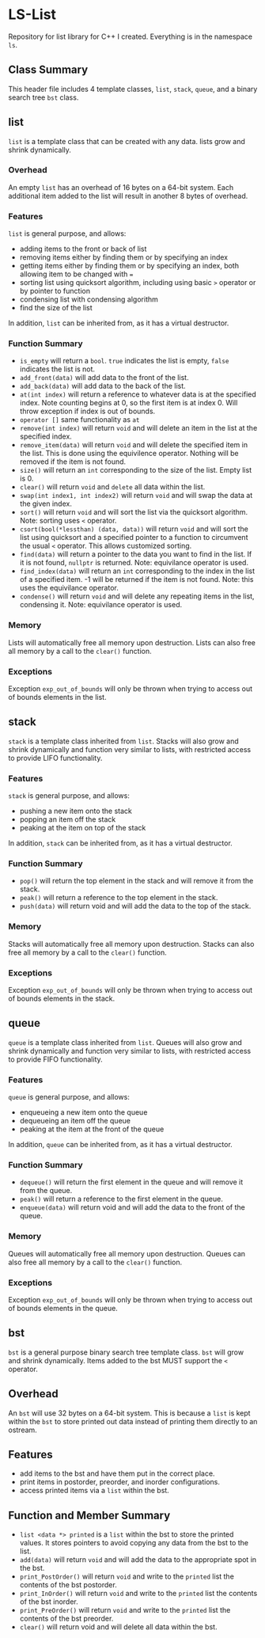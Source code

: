 # LS-List
Repository for list library for C++ I created. Everything is in the namespace `ls`. 

## Class Summary
This header file includes 4 template classes, `list`, `stack`, `queue`, and a binary search tree  `bst` class. 

## list
`list` is a template class that can be created with any data. lists grow and shrink dynamically.

### Overhead
An empty `list` has an overhead of 16 bytes on a 64-bit system. Each additional item added to the list will result in another 8 bytes of overhead. 

### Features
`list` is general purpose, and allows:
- adding items to the front or back of list
- removing items either by finding them or by specifying an index
- getting items either by finding them or by specifying an index, both allowing item to be changed with `=`
- sorting list using quicksort algorithm, including using basic `>` operator or by pointer to function
- condensing list with condensing algorithm
- find the size of the list

In addition, `list` can be inherited from, as it has a virtual destructor.

### Function Summary
- `is_empty` will return a `bool`. `true` indicates the list is empty, `false` indicates the list is not.
- `add_front(data)` will add data to the front of the list.
- `add_back(data)` will add data to the back of the list.
- `at(int index)` will return a reference to whatever data is at the specified index. Note counting begins at 0, so the first item is at index 0. Will throw exception if index is out of bounds. 
- `operator []` same functionality as `at`
- `remove(int index)` will return `void` and will delete an item in the list at the specified index.
- `remove_item(data)` will return `void` and will delete the specified item in the list. This is done using the equivilence operator. Nothing will be removed if the item is not found.
- `size()` will return an `int` corresponding to the size of the list. Empty list is 0.
- `clear()` will return `void` and `delete` all data within the list.
- `swap(int index1, int index2)` will return `void` and will swap the data at the given index.
- `sort()` will return `void` and will sort the list via the quicksort algorithm. Note: sorting uses `<` operator.
- `csort(bool(*lessthan) (data, data))` will return `void` and will sort the list using quicksort and a specified pointer to a function to circumvent the usual `<` operator. This allows customized sorting.
- `find(data)` will return a pointer to the data you want to find in the list. If it is not found, `nullptr` is returned. Note: equivilance operator is used.
- `find_index(data)` will return an `int` corresponding to the index in the list of a specified item. -1 will be returned if the item is not found. Note: this uses the equivilance operator.
- `condense()` will return `void` and will delete any repeating items in the list, condensing it. Note: equivilance operator is used. 

### Memory
Lists will automatically free all memory upon destruction. 
Lists can also free all memory by a call to the `clear()` function.

### Exceptions
Exception `exp_out_of_bounds` will only be thrown when trying to access out of bounds elements in the list.

## stack
`stack` is a template class inherited from `list`. Stacks will also grow and shrink dynamically and function very similar to lists, with restricted access to provide LIFO functionality.

### Features
`stack` is general purpose, and allows:
- pushing a new item onto the stack
- popping an item off the stack
- peaking at the item on top of the stack

In addition, `stack` can be inherited from, as it has a virtual destructor. 

### Function Summary
- `pop()` will return the top element in the stack and will remove it from the stack.
- `peak()` will return a reference to the top element in the stack.
- `push(data)` will return void and will add the data to the top of the stack.

### Memory
Stacks will automatically free all memory upon destruction. 
Stacks can also free all memory by a call to the `clear()` function.

### Exceptions
Exception `exp_out_of_bounds` will only be thrown when trying to access out of bounds elements in the stack.

## queue
`queue` is a template class inherited from `list`. Queues will also grow and shrink dynamically and function very similar to lists, with restricted access to provide FIFO functionality.

### Features
`queue` is general purpose, and allows:
- enqueueing a new item onto the queue
- dequeueing an item off the queue
- peaking at the item at the front of the queue

In addition, `queue` can be inherited from, as it has a virtual destructor. 

### Function Summary
- `dequeue()` will return the first element in the queue and will remove it from the queue.
- `peak()` will return a reference to the first element in the queue.
- `enqueue(data)` will return void and will add the data to the front of the queue.

### Memory
Queues will automatically free all memory upon destruction. 
Queues can also free all memory by a call to the `clear()` function.

### Exceptions
Exception `exp_out_of_bounds` will only be thrown when trying to access out of bounds elements in the queue.

## bst
`bst` is a general purpose binary search tree template class. `bst` will grow and shrink dynamically. Items added to the bst MUST support the `<` operator.

## Overhead
An `bst` will use 32 bytes on a 64-bit system. This is because a `list` is kept within the `bst` to store printed out data instead of printing them directly to an ostream.

## Features
- add items to the bst and have them put in the correct place.
- print items in postorder, preorder, and inorder configurations.
- access printed items via a `list` within the bst.

## Function and Member Summary
- `list <data *> printed` is a `list` within the bst to store the printed values. It stores pointers to avoid copying any data from the bst to the list.
- `add(data)` will return `void` and will add the data to the appropriate spot in the bst.
- `print_PostOrder()` will return `void` and write to the `printed` list the contents of the bst postorder.
- `print_InOrder()` will return `void` and write to the `printed` list the contents of the bst inorder.
- `print_PreOrder()` will return `void` and write to the `printed` list the contents of the bst preorder.
- `clear()` will return void and will delete all data within the bst.
